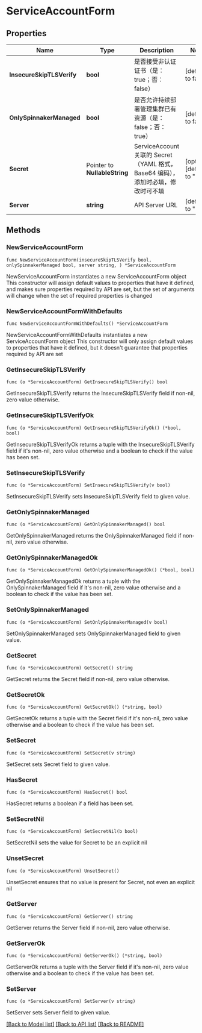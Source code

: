# ServiceAccountForm

## Properties

Name | Type | Description | Notes
------------ | ------------- | ------------- | -------------
**InsecureSkipTLSVerify** | **bool** | 是否接受非认证证书（是：true；否：false） | [default to false]
**OnlySpinnakerManaged** | **bool** | 是否允许持续部署管理集群已有资源（是：false；否：true） | [default to false]
**Secret** | Pointer to **NullableString** | ServiceAccount 关联的 Secret（YAML 格式，Base64 编码），添加时必填，修改时可不填 | [optional] [default to ""]
**Server** | **string** | API Server URL | [default to ""]

## Methods

### NewServiceAccountForm

`func NewServiceAccountForm(insecureSkipTLSVerify bool, onlySpinnakerManaged bool, server string, ) *ServiceAccountForm`

NewServiceAccountForm instantiates a new ServiceAccountForm object
This constructor will assign default values to properties that have it defined,
and makes sure properties required by API are set, but the set of arguments
will change when the set of required properties is changed

### NewServiceAccountFormWithDefaults

`func NewServiceAccountFormWithDefaults() *ServiceAccountForm`

NewServiceAccountFormWithDefaults instantiates a new ServiceAccountForm object
This constructor will only assign default values to properties that have it defined,
but it doesn't guarantee that properties required by API are set

### GetInsecureSkipTLSVerify

`func (o *ServiceAccountForm) GetInsecureSkipTLSVerify() bool`

GetInsecureSkipTLSVerify returns the InsecureSkipTLSVerify field if non-nil, zero value otherwise.

### GetInsecureSkipTLSVerifyOk

`func (o *ServiceAccountForm) GetInsecureSkipTLSVerifyOk() (*bool, bool)`

GetInsecureSkipTLSVerifyOk returns a tuple with the InsecureSkipTLSVerify field if it's non-nil, zero value otherwise
and a boolean to check if the value has been set.

### SetInsecureSkipTLSVerify

`func (o *ServiceAccountForm) SetInsecureSkipTLSVerify(v bool)`

SetInsecureSkipTLSVerify sets InsecureSkipTLSVerify field to given value.


### GetOnlySpinnakerManaged

`func (o *ServiceAccountForm) GetOnlySpinnakerManaged() bool`

GetOnlySpinnakerManaged returns the OnlySpinnakerManaged field if non-nil, zero value otherwise.

### GetOnlySpinnakerManagedOk

`func (o *ServiceAccountForm) GetOnlySpinnakerManagedOk() (*bool, bool)`

GetOnlySpinnakerManagedOk returns a tuple with the OnlySpinnakerManaged field if it's non-nil, zero value otherwise
and a boolean to check if the value has been set.

### SetOnlySpinnakerManaged

`func (o *ServiceAccountForm) SetOnlySpinnakerManaged(v bool)`

SetOnlySpinnakerManaged sets OnlySpinnakerManaged field to given value.


### GetSecret

`func (o *ServiceAccountForm) GetSecret() string`

GetSecret returns the Secret field if non-nil, zero value otherwise.

### GetSecretOk

`func (o *ServiceAccountForm) GetSecretOk() (*string, bool)`

GetSecretOk returns a tuple with the Secret field if it's non-nil, zero value otherwise
and a boolean to check if the value has been set.

### SetSecret

`func (o *ServiceAccountForm) SetSecret(v string)`

SetSecret sets Secret field to given value.

### HasSecret

`func (o *ServiceAccountForm) HasSecret() bool`

HasSecret returns a boolean if a field has been set.

### SetSecretNil

`func (o *ServiceAccountForm) SetSecretNil(b bool)`

 SetSecretNil sets the value for Secret to be an explicit nil

### UnsetSecret
`func (o *ServiceAccountForm) UnsetSecret()`

UnsetSecret ensures that no value is present for Secret, not even an explicit nil
### GetServer

`func (o *ServiceAccountForm) GetServer() string`

GetServer returns the Server field if non-nil, zero value otherwise.

### GetServerOk

`func (o *ServiceAccountForm) GetServerOk() (*string, bool)`

GetServerOk returns a tuple with the Server field if it's non-nil, zero value otherwise
and a boolean to check if the value has been set.

### SetServer

`func (o *ServiceAccountForm) SetServer(v string)`

SetServer sets Server field to given value.



[[Back to Model list]](../README.md#documentation-for-models) [[Back to API list]](../README.md#documentation-for-api-endpoints) [[Back to README]](../README.md)


